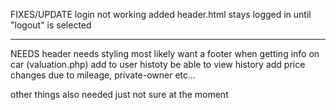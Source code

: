 FIXES/UPDATE
  login not working
  added header.html
  stays logged in until "logout" is selected

----------------------------------------
NEEDS
  header needs styling
  most likely want a footer
  when getting info on car (valuation.php) add to user histoty
  be able to view history
  add price changes due to mileage, private-owner etc...

  other things also needed just not sure at the moment
  
  
